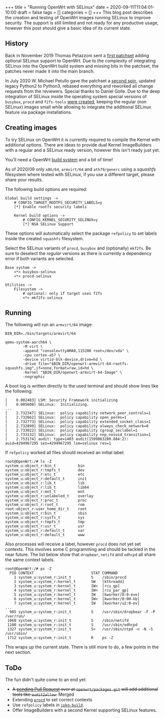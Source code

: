 +++
title = "Running OpenWrt with SELinux"
date = 2020-09-11T11:04:01-10:00
draft = false
tags = []
categories = []
+++ 
This blog post describes the creation and testing of OpenWrt images running
SELinux to improve security. The support is still limited and not ready for any
productive usage, however this post should give a basic idea of its current
state.

## History 

Back in November 2019 Thomas Petazzoni sent a [first patchset] adding optional
SELinux support to OpenWrt. Due to the complexity of integrating SELinux into
the OpenWrt build system and missing bits in the patchset, the patches never
made it into the main branch.

In July 2020 W. Michael Petullo gave the patchset a [second spin], updated
legacy Python2 to Python3, rebased everything and reworked all change requests
from the reviewers. Special thanks to Daniel Golle. Due to the deep integration
of SELinux inside the operating system special versions of `busybox`, `procd`
and `f2fs-tools` [were created][variants], keeping the regular (non SELinux)
images small while allowing to integrate the additional SELinux feature via
package installations.

## Creating images

To try SELinux on OpenWrt it is currently required to compile the Kernel with
additional options. There are ideas to provide dual Kernel ImageBuilders with a
regular and a SELinux ready version, however this isn't ready just yet.

You'll need a OpenWrt [build system] and a bit of time!

As of 2020/09 only `x86/64`, `armvirt/64` and `ath79/generc` using a *squashfs*
filesystem where tested with SELinux, if you use a different target, please
share your results.

The following build options are required:

```shell
Global build settings ->
	# CONFIG_TARGET_ROOTFS_SECURITY_LABELS=y
	[*] Enable rootfs security labels

	Kernel build options ->
		# CONFIG_KERNEL_SECURITY_SELINUX=y
		[*] NSA SELinux Support
```

These options will automatically select the package `refpolicy` to set labels
inside the created `squashfs` filesystem.

Select the SELinux variants of `procd`, `busybox` and (optionally)
`mkf2fs`. Be sure to deselect the *regular* versions as there is currently
a dependency error if both variants are selected.

```shell
Base system ->
	<*> busybox-selinux
	<*> procd-selinux

Utilities ->
	Filesystem ->
		# optional: only if target uses f2fs
		<*> mkf2fs-selinux			
```

## Running

The following will run an `armvirt/64` image:

```shell
BIN_DIR=./bin/targets/armvirt/64

qemu-system-aarch64 \ 
        -M virt \
        -append "console=ttyAMA0,115200 root=/dev/vda" \
        -cpu cortex-a57 \
        -device virtio-blk-device,drive=hd \
        -drive file="$BIN_DIR/openwrt-armvirt-64-rootfs-squashfs.img",if=none,format=raw,id=hd \
        -kernel "$BIN_DIR/openwrt-armvirt-64-Image" \
        -nographic 
```

A boot log is written directly to the used terminal and should show lines like the following:

```shell
[    0.002483] LSM: Security Framework initializing
[    0.005608] SELinux:  Initializing.
...
[    2.732347] SELinux:  policy capability network_peer_controls=1
[    2.732662] SELinux:  policy capability open_perms=1
[    2.732773] SELinux:  policy capability extended_socket_class=1
[    2.732899] SELinux:  policy capability always_check_network=0
[    2.733022] SELinux:  policy capability cgroup_seclabel=1
[    2.733132] SELinux:  policy capability nnp_nosuid_transition=1
[    2.753174] audit: type=1403 audit(1599863280.884:2): auid=4294967295 ses=4294967295 lsm=selinux res=1
```

If `refpolicy` worked all files should received an initial label:

```shell
root@OpenWrt:/# ls -Z
system_u:object_r:bin_t          bin
system_u:object_r:tmpfs_t        dev
system_u:object_r:etc_t          etc
system_u:object_r:default_t      init
system_u:object_r:lib_t          lib
system_u:object_r:lib_t          lib64
system_u:object_r:mnt_t          mnt
system_u:object_r:unlabeled_t    overlay
system_u:object_r:proc_t         proc
system_u:object_r:root_t         rom
root:object_r:user_home_dir_t    root
system_u:object_r:bin_t          sbin
system_u:object_r:sysfs_t        sys
system_u:object_r:tmpfs_t        tmp
system_u:object_r:usr_t          usr
system_u:object_r:default_t      var
system_u:object_r:default_t      www
```

Also processes will receive a label, however `procd` does not yet set contexts.
This involves some C programming and should be tackled in the near future. The
list below show that `dropbear`, `netifd` and `odhcpd` all share the same
context labels.

```shell
root@OpenWrt:/# ps -Z
  PID CONTEXT                          STAT COMMAND
    1 system_u:system_r:init_t         S    /sbin/procd
    2 system_u:system_r:kernel_t       SW   [kthreadd]
    3 system_u:system_r:kernel_t       IW<  [rcu_gp]
    4 system_u:system_r:kernel_t       IW<  [rcu_par_gp]
    5 system_u:system_r:kernel_t       IW   [kworker/0:0-eve]
    6 system_u:system_r:kernel_t       IW<  [kworker/0:0H-kb]
    7 system_u:system_r:kernel_t       IW   [kworker/u2:0-ev]
...
  985 system_u:system_r:init_t         S    /usr/sbin/dropbear -F -P /var/run/
 1060 system_u:system_r:init_t         S    /sbin/netifd
 1100 system_u:system_r:init_t         S    /usr/sbin/odhcpd
 1327 system_u:system_r:init_t         S<   /usr/sbin/ntpd -n -N -S /usr/sbin/
 1712 system_u:system_r:init_t         R    ps -Z
```

This wraps up the current state. There is still more to do, a few points in the
next section.

## ToDo

The fun didn't quite come to an end yet:

* ~~A [pending Pull Request] over at `openwrt/packages.git` will add additional
  tools like `audit2allow`.~~ Merged
* Extending  [`procd`][procd] to set correct contexts
* Use `refpolicy` labels in [`ipkg-build`][ipkg-build].
* Offer ImageBuilders with a second Kernel supporting SELinux features.

[first patchset]: https://lists.infradead.org/pipermail/openwrt-devel/2019-November/025973.html
[second spin]: https://github.com/openwrt/openwrt/pull/3207
[variants]: https://github.com/openwrt/openwrt/pull/3303
[build system]: https://openwrt.org/docs/guide-developer/quickstart-build-images
[pending Pull Request]: https://github.com/openwrt/packages/pull/10664
[procd]: https://git.openwrt.org/?p=project/procd.git
[ipkg-build]: https://github.com/openwrt/openwrt/blob/master/scripts/ipkg-build
